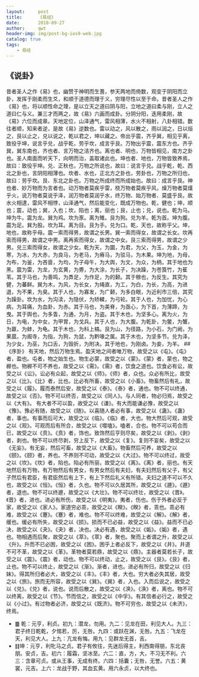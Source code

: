 ```yaml
---
layout:     post
title:      《易经》
date:       2018-09-27
author:     qwt
header-img: img/post-bg-ios9-web.jpg
catalog: true
tags:
    - 易经
---
```

## 《说卦》
昔者圣人之作《易》也，幽赞于神明而生蓍，参天两地而倚数，观变于阴阳而立卦，发挥于刚柔而生爻，和顺于道德而理于义，穷理尽性以至于命。昔者圣人之作《易》也，将以顺性命之理，是以立天之道曰阴与阳，立地之道曰柔与刚，立人之道曰仁与义。兼三才而两之，故《易》六画而成卦。分阴分阳，迭用柔刚，故《易》六位而成章。天地定位，山泽通气，雷风相薄，水火不相射，八卦相错。数往者顺，知来者逆，是故《易》逆数也。雷以动之，风以散之，雨以润之，日以烜之，艮以止之，兑以说之，乾以君之，坤以藏之。帝出乎震，齐乎巽，相见乎离，致役乎坤，说言乎兑，战乎乾，劳乎坎，成言乎艮。万物出乎震，震东方也。齐乎巽，巽东南也，齐也者、言万物之洁齐也。离也者、明也，万物皆相见，南方之卦也。圣人南面而听天下，向明而治，盖取诸此也。坤也者、地也，万物皆致养焉，故曰：致役乎坤。兑、正秋也，万物之所说也，故曰：说言乎兑。战乎乾，乾、西北之卦也，言阴阳相薄也。坎者、水也，正北方之卦也，劳卦也，万物之所归也，故曰：劳乎坎。艮、东北之卦也。万物之所成终而所成始也。故曰：成言乎艮。神也者、妙万物而为言者也。动万物者莫疾乎雷，桡万物者莫疾乎风，燥万物者莫熯乎火，说万物者莫说乎泽，润万物者莫润乎水，终万物、始万物者、莫盛乎艮。故水火相逮，雷风不相悖，山泽通气，然后能变化，既成万物也。乾，健也；坤，顺也；震，动也；巽，入也；坎，陷也；离，丽也；艮，止也；兑，说也。乾为马。坤为牛。震为龙。巽为鸡。坎为豕。离为雉。艮为狗。兑为羊。乾为首。坤为腹。震为足。巽为股。坎为耳。离为目。艮为手。兑为口。乾，天也，故称乎父。坤，地也，故称乎母。震一索而得男，故谓之长男。巽一索而得女，故谓之长女。坎再索而得男，故谓之中男。离再索而得女，故谓之中女。艮三索而得男，故谓之少男。兑三索而得女，故谓之少女。乾为天，为圜，为君，为父，为玉，为金，为寒，为冰，为大赤，为良马，为老马，为瘠马，为驳马，为木果。坤为地，为母，为布，为釜，为吝啬，为均，为子母牛，为大舆，为文，为众，为柄，其于地也为黑。震为雷，为龙，为玄黄，为旉，为大涂，为长子，为决躁，为苍筤竹，为萑苇。其于马也，为善鸣，为馵足，为作足，为的颡。其于稼也，为反生。其究为健，为蕃鲜。巽为木，为风，为长女，为绳直，为工，为白，为长，为高，为进退，为不果，为臭。其于人也，为寡发，为广颡，为多白眼，为近利市三倍，其究为躁卦。坎为水，为沟渎，为隐伏，为矫輮，为弓轮。其于人也，为加忧，为心病，为耳痛，为血卦，为赤。其于马也，为美脊，为亟心，为下首，为薄蹄，为曳。其于舆也，为多眚，为通，为月，为盗。其于木也，为坚多心。离为火，为日，为电，为中女，为甲胃，为戈兵。其于人也，为大腹。为乾卦，为鳖，为蟹，为蠃，为蚌，为龟。其于木也，为科上槁。艮为山，为径路，为小石，为门阙，为果蓏，为阍寺，为指，为狗，为鼠，为黔喙之属。其于木也，为坚多节。兑为泽，为少女，为巫，为口舌，为毁折，为附决。其于地也，为刚卤。为妾，为羊。
##《序卦》
有天地，然后万物生焉。盈天地之间者唯万物，故受之以《屯》。《屯》者，盈也。屯者，物之始生也。物生必蒙，故受之以《蒙》。《蒙》者，蒙也，物之稺也。物稺不可不养也，故受之以《需》。《需》者，饮食之道也。饮食必有讼，故受之以《讼》。讼必有众起，故受之以《师》。《师》者，众也。众必有所比，故受之以《比》。《比》者，比也。比必有所畜，故受之以《小畜》。物畜然后有礼，故受之以《履》。履而泰然后安，故受之以《泰》。《泰》者，通也。物不可以终通，故受之以《否》。物不可以终否，故受之以《同人》。与人同者，物必归焉，故受之以《大有》。  有大者不可以盈，故受之以《谦》。有大而能谦必豫，故受之以《豫》。豫必有随，故受之以《随》。以喜随人者必有事，故受之以《蛊》。《蛊》者，事也。有事而后可大，故受之以《临》。《临》者，大也。物大然后可观，故受之以《观》。可观而后有所合，故受之以《噬嗑》。嗑者，合也。物不可以苟合而已，故受之以《贲》。《贲》者，饰也。致饰然后亨则尽矣，故受之以《剥》。《剥》者，剥也。物不可以终尽剥，穷上反下，故受之以《复》。复则不妄矣，故受之以《无妄》。有无妄，然后可畜，故受之以《大畜》。物畜然后可养，故受之以《颐》。《颐》者，养也。不养则不可动，故受之以《大过》。物不可以终过，故受之以《坎》。《坎》者，陷也。陷必有所丽，故受之以《离》。《离》者，丽也。有天地然后有万物，有万物然后有男女，有男女然后有夫妇，有夫妇然后有父子，有父子然后有君臣，有君臣然后有上下，有上下然后礼义有所错。夫妇之道不可以不久也，故受之以《恒》。《恒》者，久也。物不可以久居其所，故受之以《遯》。《遯》者，退也。物不可以终遯，故受之以《大壮》。物不可以终壮，故受之以《晋》。《晋》者，进也。进必有所伤，故受之以《明夷》。夷者，伤也。伤于外者必反于家，故受之以《家人》。家道穷必乖，故受之以《睽》。《睽》者，乖也。乖必有难，故受之以《蹇》。《蹇》者，难也。物不可以终难，故受之以《解》。《解》者，缓也。缓必有所失，故受之以《损》。损而不已必益，故受之以《益》。益而不已必决，故受之以《夬》。《夬》者，决也。决必有遇，故受之以《姤》。《姤》者，遇也。物相遇而后聚，故受之以《萃》。《萃》者，聚也。聚而上者谓之升，故受之以《升》。升而不已必困，故受之以《困》。困乎上者必反下，故受之以《井》。井道不可不革，故受之以《革》。革物者莫若鼎，故受之以《鼎》。主器者莫若长子，故受之以《震》。《震》者，动也。物不可以终动，止之，故受之以《艮》。《艮》者，止也。物不可以终止，故受之以《渐》。渐者，进也。进必有所归，故受之以《归妹》。得其所归者必大，故受之以《丰》。《丰》者，大也。穷大者必失其居，故受之以《旅》。旅而无所容，故受之以《巽》。《巽》者，入也。入而后说之，故受之以《兑》。《兑》者，说也。说而后散之，故受之以《涣》。《涣》者，离也。物不可以终离，故受之以《节》。节而信之，故受之以《中孚》。有其信者必行之，故受之以《小过》。有过物者必济，故受之以《既济》。物不可穷也，故受之以《未济》，终焉。


- ䷀ 乾：元亨，利贞。初九：潜龙，勿用。九二：见龙在田，利见大人。九三：君子终日乾乾，夕惕若，厉，无咎。九四：或跃在渊，无咎。九五：飞龙在天，利见大人。上九：亢龙有悔。用九：见群龙无首，吉。
- ䷁坤：元亨，利牝马之贞。君子有攸往，先迷后得主，利西南得朋，东北丧朋。安贞，吉。初六：履霜，坚冰至。六二：直，方，大，不习无不利。六三：含章可贞。或从王事，无成有终。六四：括囊；无咎，无誉。六五：黄裳，元吉。上六：龙战于野，其血玄黄。用六永贞，以大终也。
